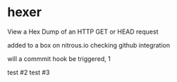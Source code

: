 hexer
=====

View a Hex Dump of an HTTP GET or HEAD request

added to a box on nitrous.io checking github integration

will a commmit hook be triggered, 1

test #2
test #3
